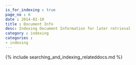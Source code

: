 ```yaml
---
is_for_indexing : true
page_no : 6
date : 2014-02-10
title : Document Info
desc: Indexing Document Information for later retrieval
category : indexing
categories : 
- indexing
---
```


{% include searching_and_indexing_relateddocs.md %}